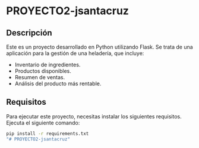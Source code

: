 # PROYECTO2-jsantacruz

## Descripción

Este es un proyecto desarrollado en Python utilizando Flask. Se trata de una aplicación para la gestión de una heladería, que incluye:
- Inventario de ingredientes.
- Productos disponibles.
- Resumen de ventas.
- Análisis del producto más rentable.

## Requisitos

Para ejecutar este proyecto, necesitas instalar los siguientes requisitos. Ejecuta el siguiente comando:

```bash
pip install -r requirements.txt
"# PROYECTO2-jsantacruz" 
